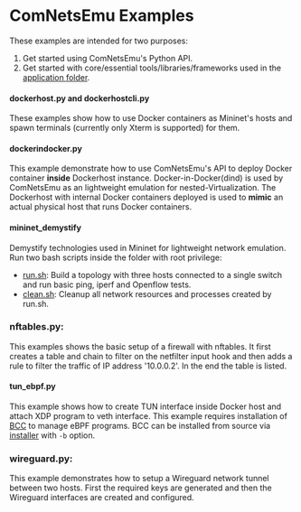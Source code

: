# ComNetsEmu Examples #

These examples are intended for two purposes:

1. Get started using ComNetsEmu's Python API.
2. Get started with core/essential tools/libraries/frameworks used in the [application folder](../app/).

#### dockerhost.py and dockerhostcli.py

These examples show how to use Docker containers as Mininet's hosts and spawn terminals (currently only Xterm is
supported) for them.

#### dockerindocker.py

This example demonstrate how to use ComNetsEmu's API to deploy Docker container **inside** Dockerhost instance.
Docker-in-Docker(dind) is used by ComNetsEmu as an lightweight emulation for nested-Virtualization.
The Dockerhost with internal Docker containers deployed is used to **mimic** an actual physical host that runs Docker containers.

#### mininet_demystify

Demystify technologies used in Mininet for lightweight network emulation.
Run two bash scripts inside the folder with root privilege:
-   [run.sh](./mininet_demystify/run.sh): Build a topology with three hosts connected to a single switch and run basic
    ping, iperf and Openflow tests.
-   [clean.sh](./mininet_demystify/clean.sh): Cleanup all network resources and processes created by run.sh.

### nftables.py:

This examples shows the basic setup of a firewall with nftables.
It first creates a table and chain to filter on the netfilter input hook and then adds a rule to filter the traffic of IP address '10.0.0.2'.
In the end the table is listed.

#### tun_ebpf.py

This example shows how to create TUN interface inside Docker host and attach XDP program to veth interface.
This example requires installation of [BCC](https://github.com/iovisor/bcc) to manage eBPF programs.
BCC can be installed from source via [installer](../util/install.sh) with `-b` option.

### wireguard.py:

This example demonstrates how to setup a Wireguard network tunnel between two hosts.
First the required keys are generated and then the Wireguard interfaces are created and configured.
